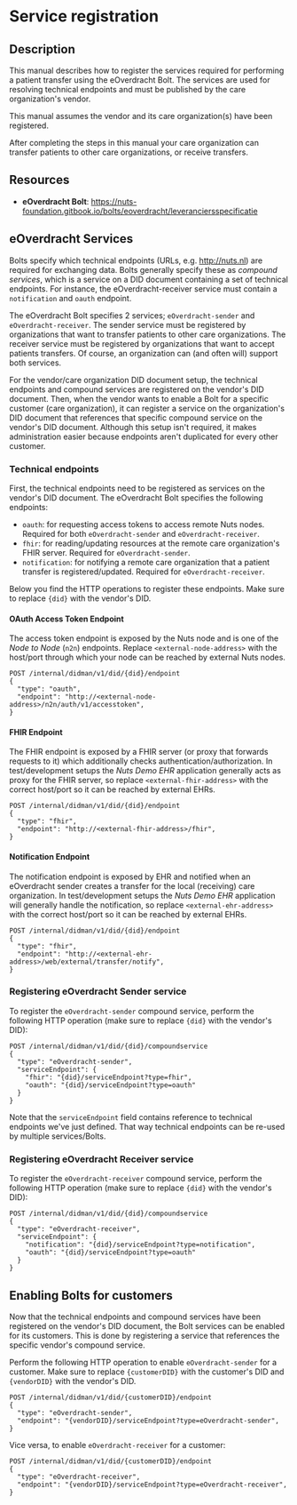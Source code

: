 # Service registration

## Description

This manual describes how to register the services required for performing a patient transfer using the eOverdracht Bolt.
The services are used for resolving technical endpoints and must be published by the care organization's vendor.

This manual assumes the vendor and its care organization(s) have been registered.

After completing the steps in this manual your care organization can transfer patients to other care organizations, or receive transfers.

## Resources

- **eOverdracht Bolt**: https://nuts-foundation.gitbook.io/bolts/eoverdracht/leveranciersspecificatie

## eOverdracht Services

Bolts specify which technical endpoints (URLs, e.g. http://nuts.nl) are required for exchanging data.
Bolts generally specify these as *compound services*, which is a service on a DID document containing a set of technical endpoints.
For instance, the eOverdracht-receiver service must contain a `notification` and `oauth` endpoint.

The eOverdracht Bolt specifies 2 services; `eOverdracht-sender` and `eOverdracht-receiver`.
The sender service must be registered by organizations that want to transfer patients to other care organizations.
The receiver service must be registered by organizations that want to accept patients transfers.
Of course, an organization can (and often will) support both services.

For the vendor/care organization DID document setup, the technical endpoints and compound services are registered on the vendor's DID document.
Then, when the vendor wants to enable a Bolt for a specific customer (care organization),
it can register a service on the organization's DID document that references that specific compound service on the vendor's DID document.
Although this setup isn't required, it makes administration easier because endpoints aren't duplicated for every other customer.

### Technical endpoints

First, the technical endpoints need to be registered as services on the vendor's DID document. The eOverdracht Bolt specifies the following endpoints:

* `oauth`: for requesting access tokens to access remote Nuts nodes. Required for both `eOverdracht-sender` and `eOverdracht-receiver`.
* `fhir`: for reading/updating resources at the remote care organization's FHIR server. Required for `eOverdracht-sender`.
* `notification`: for notifying a remote care organization that a patient transfer is registered/updated. Required for `eOverdracht-receiver`. 

Below you find the HTTP operations to register these endpoints. Make sure to replace `{did}` with the vendor's DID.

#### OAuth Access Token Endpoint
The access token endpoint is exposed by the Nuts node and is one of the *Node to Node* (`n2n`) endpoints.
Replace `<external-node-address>` with the host/port through which your node can be reached by external Nuts nodes.


```
POST /internal/didman/v1/did/{did}/endpoint
{
  "type": "oauth",
  "endpoint": "http://<external-node-address>/n2n/auth/v1/accesstoken",
}
```

#### FHIR Endpoint
The FHIR endpoint is exposed by a FHIR server (or proxy that forwards requests to it) which additionally checks authentication/authorization.
In test/development setups the *Nuts Demo EHR* application generally acts as proxy for the FHIR server, so replace `<external-fhir-address>` with the correct host/port so it can be reached by external EHRs.

```
POST /internal/didman/v1/did/{did}/endpoint
{
  "type": "fhir",
  "endpoint": "http://<external-fhir-address>/fhir",
}
```

#### Notification Endpoint
The notification endpoint is exposed by EHR and notified when an eOverdracht sender creates a transfer for the local (receiving) care organization.
In test/development setups the *Nuts Demo EHR* application will generally handle the notification, so replace `<external-ehr-address>` with the correct host/port so it can be reached by external EHRs.

```
POST /internal/didman/v1/did/{did}/endpoint
{
  "type": "fhir",
  "endpoint": "http://<external-ehr-address>/web/external/transfer/notify",
}
```

### Registering eOverdracht Sender service

To register the `eOverdracht-sender` compound service, perform the following HTTP operation (make sure to replace `{did}` with the vendor's DID):

```
POST /internal/didman/v1/did/{did}/compoundservice
{
  "type": "eOverdracht-sender",
  "serviceEndpoint": {
    "fhir": "{did}/serviceEndpoint?type=fhir",
    "oauth": "{did}/serviceEndpoint?type=oauth"
  }
}
```

Note that the `serviceEndpoint` field contains reference to technical endpoints we've just defined. That way technical endpoints can be re-used by multiple services/Bolts.

### Registering eOverdracht Receiver service

To register the `eOverdracht-receiver` compound service, perform the following HTTP operation (make sure to replace `{did}` with the vendor's DID):

```
POST /internal/didman/v1/did/{did}/compoundservice
{
  "type": "eOverdracht-receiver",
  "serviceEndpoint": {
    "notification": "{did}/serviceEndpoint?type=notification",
    "oauth": "{did}/serviceEndpoint?type=oauth"
  }
}
```

## Enabling Bolts for customers

Now that the technical endpoints and compound services have been registered on the vendor's DID document, the Bolt services can be enabled for its customers.
This is done by registering a service that references the specific vendor's compound service.

Perform the following HTTP operation to enable `eOverdracht-sender` for a customer. Make sure to replace `{customerDID}` with the customer's DID and `{vendorDID}` with the vendor's DID.

```
POST /internal/didman/v1/did/{customerDID}/endpoint
{
  "type": "eOverdracht-sender",
  "endpoint": "{vendorDID}/serviceEndpoint?type=eOverdracht-sender",
}
```

Vice versa, to enable `eOverdracht-receiver` for a customer:

```
POST /internal/didman/v1/did/{customerDID}/endpoint
{
  "type": "eOverdracht-receiver",
  "endpoint": "{vendorDID}/serviceEndpoint?type=eOverdracht-receiver",
}
```